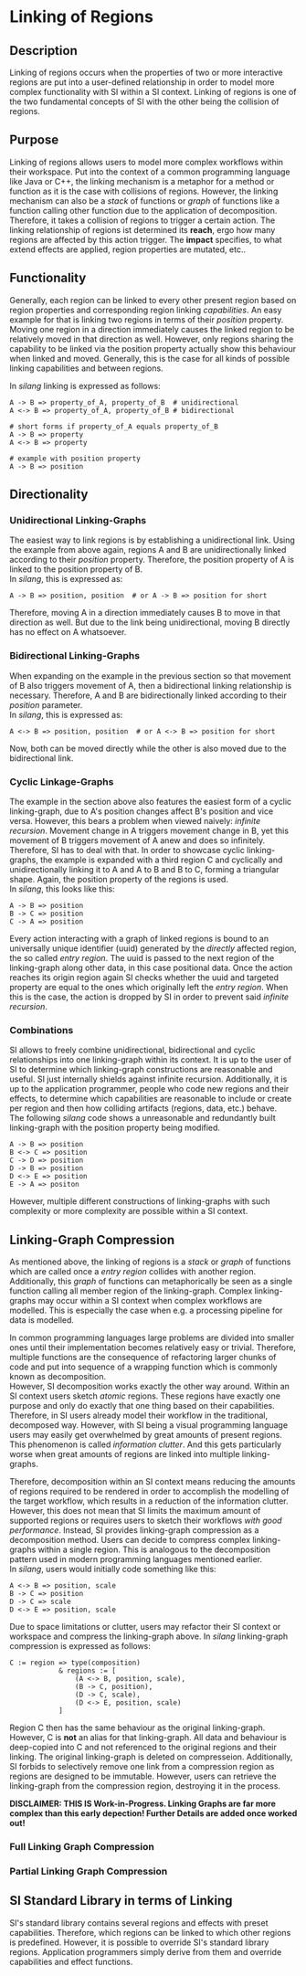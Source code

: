 # Linking of Regions 

## Description
Linking of regions occurs when the properties of two or more interactive regions are put into a user-defined relationship in order to model more complex functionality with SI within a SI context.
Linking of regions is one of the two fundamental concepts of SI with the other being the collision of regions.

## Purpose
Linking of regions allows users to model more complex workflows within their workspace.
Put into the context of a common programming language like Java or C++, the linking mechanism is a metaphor for a method or function as it is the case with collisions of regions.
However, the linking mechanism can also be a *stack* of functions or *graph*  of functions like a function calling other function due to the application of decomposition.
Therefore, it takes a collision of regions to trigger a certain action.
The linking relationship of regions ist determined its **reach**, ergo how many regions are affected by this action trigger. The **impact** specifies, to what extend effects are applied, region properties are mutated, etc..

## Functionality
Generally, each region can be linked to every other present region based on region properties and corresponding region linking *capabilities*.
An easy example for that is linking two regions in terms of their *position* property.
Moving one region in a direction immediately causes the linked region to be relatively moved in that direction as well.
However, only regions sharing the capability to be linked via the position property actually show this behaviour when linked and moved.
Generally, this is the case for all kinds of possible linking capabilities and between regions.

In *silang* linking is expressed as follows:

```
A -> B => property_of_A, property_of_B  # unidirectional
A <-> B => property_of_A, property_of_B # bidirectional

# short forms if property_of_A equals property_of_B
A -> B => property 
A <-> B => property

# example with position property
A -> B => position
```

## Directionality

### Unidirectional Linking-Graphs
The easiest way to link regions is by establishing a unidirectional link.
Using the example from above again, regions A and B are unidirectionally linked according to their *position* property.
Therefore, the position property of A is linked to the position property of B.  
In *silang*, this is expressed as:
```
A -> B => position, position  # or A -> B => position for short
```
Therefore, moving A in a direction immediately causes B to move in that direction as well.
But due to the link being unidirectional, moving B directly has no effect on A whatsoever.

<!-- include current prototype example image -->

### Bidirectional Linking-Graphs
When expanding on the example in the previous section so that movement of B also triggers movement of A, then a bidirectional linking relationship is necessary.
Therefore, A and B are bidirectionally linked according to their *position* parameter.  
In *silang*, this is expressed as:

```
A <-> B => position, position  # or A <-> B => position for short
```

Now, both can be moved directly while the other is also moved due to the bidirectional link.

<!-- include current prototype example -->

### Cyclic Linkage-Graphs
The example in the section above also features the easiest form of a cyclic linking-graph, due to A's position changes affect B's position and vice versa.
However, this bears a problem when viewed naively: *infinite recursion*.
Movement change in A triggers movement change in B, yet this movement of B triggers movement of A anew and does so infinitely. 
Therefore, SI has to deal with that.
In order to showcase cyclic linking-graphs, the example is expanded with a third region C and cyclically and unidirectionally linking it to A and A to B and B to C, forming a triangular shape.
Again, the position property of the regions is used.  
In *silang*, this looks like this:

```
A -> B => position
B -> C => position
C -> A => position
```

Every action interacting with a graph of linked regions is bound to an universally unique identifier (uuid) generated by the *directly* affected region, the so called *entry region*.
The uuid is passed to the next region of the linking-graph along other data, in this case positional data.
Once the action reaches its origin region again SI checks whether the uuid and targeted property are equal to the ones which originally left the *entry region*.
When this is the case, the action is dropped by SI in order to prevent said *infinite recursion*.

<!-- triangle relationship of current prototype -->

### Combinations

SI allows to freely combine unidirectional, bidirectional and cyclic relationships into one linking-graph within its context.
It is up to the user of SI to determine which linking-graph constructions are reasonable and useful.
SI just internally shields against infinite recursion.
Additionally, it is up to the application programmer, people who code new regions and their effects, to determine which capabilities are reasonable to include or create per region and then how colliding artifacts (regions, data, etc.) behave.  
The following *silang* code shows a unreasonable and redundantly built linking-graph with the position property being modified.

```
A -> B => position
B <-> C => position
C -> D => position
D -> B => position
D <-> E => position
E -> A => positon
```

However, multiple different constructions of linking-graphs with such complexity or more complexity are possible within a SI context.

<!-- image of constructed -->

## Linking-Graph Compression 

As mentioned above, the linking of regions is a *stack* or *graph* of functions which are called once a *entry region* collides with another region.
Additionally, this *graph* of functions can metaphorically be seen as a single function calling all member region of the linking-graph.
Complex linking-graphs may occur within a SI context when complex workflows are modelled.
This is especially the case when e.g. a processing pipeline for data is modelled.

<!-- demo image/uml of such a process e.g. copy_to\-\>tag\-\>send_by_email -->

In common programming languages large problems are divided into smaller ones until their implementation becomes relatively easy or trivial.
Therefore, multiple functions are the consequence of refactoring larger chunks of code and put into sequence of a wrapping function which is commonly known as decomposition.  
However, SI decomposition works exactly the other way around.
Within an SI context users sketch *atomic* regions.
These regions have exactly one purpose and only do exactly that one thing based on their capabilities.
Therefore, in SI users already model their workflow in the traditional, decomposed way.
However, with SI being a visual programming language users may easily get overwhelmed by great amounts of present regions.
This phenomenon is called *information clutter*.
And this gets particularly worse when great amounts of regions are linked into multiple linking-graphs.

<!-- example image without linking-graph compression--> 

Therefore, decomposition within an SI context means reducing the amounts of regions required to be rendered in order to accomplish the modelling of the target workflow, which results in a reduction of the information clutter.
However, this does not mean that SI limits the maximum amount of supported regions or requires users to sketch their workflows *with good performance*.
Instead, SI provides linking-graph compression as a decomposition method.
Users can decide to compress complex linking-graphs within a single region.
This is analogous to the decomposition pattern used in modern programming languages mentioned earlier.  
In *silang*, users would initially code something like this:

```
A <-> B => position, scale
B -> C => position
D -> C => scale
D <-> E => position, scale
```

Due to space limitations or clutter, users may refactor their SI context or workspace and compress the linking-graph above.
In *silang* linking-graph compression is expressed as follows:

```
C := region => type(composition)
            & regions := [
                (A <-> B, position, scale),
                (B -> C, position),
                (D -> C, scale),
                (D <-> E, position, scale)
            ]
```

Region C then has the same behaviour as the original linking-graph.
However, C is **not** an alias for that linking-graph.
All data and behaviour is deep-copied into C and not referenced to the original regions and their linking.
The original linking-graph is deleted on compresseion.
Additionally, SI forbids to selectively remove one link from a compression region as regions are designed to be immutable.
However, users can retrieve the linking-graph from the compression region, destroying it in the process.

<!-- example image with and linking-graph compression--> 

**DISCLAIMER: THIS IS Work-in-Progress. Linking Graphs are far more complex than this early depection! Further Details are added once worked out!**

### Full Linking Graph Compression
### Partial Linking Graph Compression

## SI Standard Library in terms of Linking

SI's standard library contains several regions and effects with preset capabilities.
Therefore, which regions can be linked to which other regions is predefined.
However, it is possible to override SI's standard library regions.
Application programmers simply derive from them and override capabilities and effect functions.



